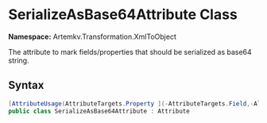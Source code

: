 # SerializeAsBase64Attribute Class

**Namespace:** Artemkv.Transformation.XmlToObject

The attribute to mark fields/properties that should be serialized as base64 string.

## Syntax

```csharp
[AttributeUsage(AttributeTargets.Property ](-AttributeTargets.Field,-AllowMultiple-=-false,-Inherited-=-true))
public class SerializeAsBase64Attribute : Attribute
```